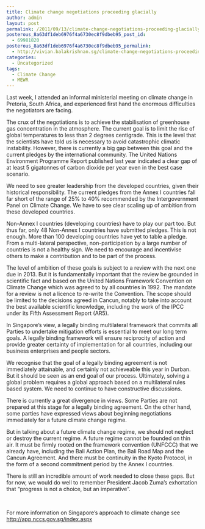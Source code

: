 ```yaml
---
title: Climate change negotiations proceeding glacially
author: admin
layout: post
permalink: /2011/09/13/climate-change-negotiations-proceeding-glacially/
posterous_8a63df1deb6976f4a6730ec8f9dbeb95_post_id:
  - 69981820
posterous_8a63df1deb6976f4a6730ec8f9dbeb95_permalink:
  - http://vivian.balakrishnan.sg/climate-change-negotiations-proceeding-glacia
categories:
  - Uncategorized
tags:
  - Climate Change
  - MEWR
---
```

<p>Last week, I attended an informal ministerial meeting on climate change in Pretoria, South Africa, and experienced first hand the enormous difficulties the negotiators are facing.</p>

<p>The crux of the negotiations is to achieve the stabilisation of greenhouse gas concentration in the atmosphere. The current goal is to limit the rise of global temperatures to less than 2 degrees centigrade. This is the level that the scientists have told us is necessary to avoid catastrophic climatic instability. However, there is currently a big gap between this goal and the current pledges by the international community. The United Nations Environment Programme Report published last year indicated a clear gap of at least 5 gigatonnes of carbon dioxide per year even in the best case scenario.</p>

<p>We need to see greater leadership from the developed countries, given their historical responsibility. The current pledges from the Annex I countries fall far short of the range of 25% to 40% recommended by the Intergovernment Panel on Climate Change. We have to see clear scaling up of ambition from these developed countries.</p>

<p>Non-Annex I countries (developing countries) have to play our part too. But thus far, only 48 Non-Annex I countries have submitted pledges. This is not enough. More than 100 developing countries have yet to table a pledge. From a multi-lateral perspective, non-participation by a large number of countries is not a healthy sign. We need to encourage and incentivise others to make a contribution and to be part of the process.</p>

<p>The level of ambition of these goals is subject to a review with the next one due in 2013. But it is fundamentally important that the review be grounded in scientific fact and based on the United Nations Framework Convention on Climate Change which was agreed to by all countries in 1992. The mandate for a review is not a licence to re-write the Convention. The scope should be limited to the decisions agreed in Cancun, notably to take into account the best available scientific knowledge, including the work of the IPCC under its Fifth Assessment Report (AR5).</p>

<p>In Singapore&#8217;s view, a legally binding multilateral framework that commits all Parties to undertake mitigation efforts is essential to meet our long term goals. A legally binding framework will ensure reciprocity of action and provide greater certainty of implementation for all countries, including our business enterprises and people sectors.</p>

<p>We recognise that the goal of a legally binding agreement is not immediately attainable, and certainly not achieveable this year in Durban. But it should be seen as an end goal of our process. Ultimately, solving a global problem requires a global approach based on a multilateral rules based system. We need to continue to have constructive discussions.</p>

<p>There is currently a great divergence in views. Some Parties are not prepared at this stage for a legally binding agreement. On the other hand, some parties have expressed views about beginning negotiations immediately for a future climate change regime.</p>

<p>But in talking about a future climate change regime, we should not neglect or destroy the current regime. A future regime cannot be founded on thin air. It must be firmly rooted on the framework convention (UNFCCC) that we already have, including the Bali Action Plan, the Bali Road Map and the Cancun Agreement. And there must be continuity in the Kyoto Protocol, in the form of a second commitment period by the Annex I countries.</p>

<p>There is still an incredible amount of work needed to close these gaps. But for now, we would do well to remember President Jacob Zuma&#8217;s exhortation that &#8220;progress is not a choice, but an imperative&#8221;.</p>

<p> </p>

<p>For more information on Singapore&#8217;s approach to climate change see <a href="http://app.nccs.gov.sg/index.aspx">http://app.nccs.gov.sg/index.aspx</a></p>
